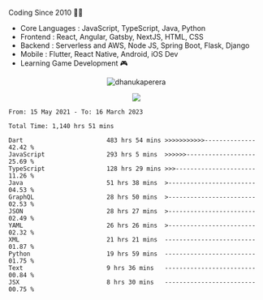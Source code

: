 

<!--
**dhanukaperera/dhanukaperera** is a ✨ _special_ ✨ repository because its `README.md` (this file) appears on your GitHub profile.

### Hi there 👋

Here are some ideas to get you started:

- 🔭 I’m currently working on ...
- 🌱 I’m currently learning ...
- 👯 I’m looking to collaborate on ...
- 🤔 I’m looking for help with ...
- 💬 Ask me about ...
- 📫 How to reach me: ...
- 😄 Pronouns: ...
- ⚡ Fun fact: ...




<p align="center">
<img alig src="https://github-profile-trophy.vercel.app/?username=dhanukaperera&margin-w=8&column=4&theme=darkhub&no-frame=true" alt="github trophies" />
</p>

<p align="center"><img src="https://github-readme-stats.vercel.app/api/top-langs/?username=dhanukaperera&layout=compact&hide=makefile&theme=prussian" alt="Most used languages" /></p>

<p align="center"><img src="https://github-readme-stats.vercel.app/api?username=dhanukaperera&show_icons=true&count_private=true&hide=issues,contribs&theme=prussian" alt="GitHub stats" /></p>

-->



Coding Since 2010 👨‍💻

* Core Languages : JavaScript, TypeScript, Java, Python
* Frontend : React, Angular, Gatsby, NextJS, HTML, CSS
* Backend : Serverless and AWS, Node JS, Spring Boot, Flask, Django 
* Mobile : Flutter, React Native, Android, iOS Dev
* Learning Game Development 🎮 


<p align="center"><img src="https://github-readme-streak-stats.herokuapp.com/?user=dhanukaperera&theme=prussian" alt="dhanukaperera" /></p>


<p align="center" ><a href="https://github.com/dhanukaperera/github-readme-stats"><img align="center" src="https://github-readme-stats.vercel.app/api/top-langs/?username=dhanukaperera&layout=compact&theme=prussian&hide_border=false&langs_count=10" /></a>
</p>


<!--START_SECTION:waka-->

```text
From: 15 May 2021 - To: 16 March 2023

Total Time: 1,140 hrs 51 mins

Dart                       483 hrs 54 mins >>>>>>>>>>>--------------   42.42 %
JavaScript                 293 hrs 5 mins  >>>>>>-------------------   25.69 %
TypeScript                 128 hrs 29 mins >>>----------------------   11.26 %
Java                       51 hrs 38 mins  >------------------------   04.53 %
GraphQL                    28 hrs 50 mins  >------------------------   02.53 %
JSON                       28 hrs 27 mins  >------------------------   02.49 %
YAML                       26 hrs 26 mins  >------------------------   02.32 %
XML                        21 hrs 21 mins  -------------------------   01.87 %
Python                     19 hrs 59 mins  -------------------------   01.75 %
Text                       9 hrs 36 mins   -------------------------   00.84 %
JSX                        8 hrs 30 mins   -------------------------   00.75 %
```

<!--END_SECTION:waka-->
